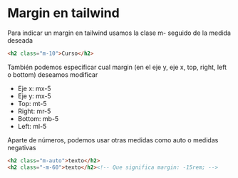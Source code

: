 # Margin en tailwind

Para indicar un margin en tailwind usamos la clase m- seguido de la medida deseada
```html
<h2 class="m-10">Curso</h2>
```

También podemos especificar cual margin (en el eje y, eje x, top, right, left o bottom) deseamos modificar

* Eje x: mx-5
* Eje y: mx-5
* Top: mt-5
* Right: mr-5
* Bottom: mb-5
* Left: ml-5

Aparte de números, podemos usar otras medidas como auto o medidas negativas
```html
<h2 class="m-auto">texto</h2>
<h2 class="-m-60">texto</h2><!-- Que significa margin: -15rem; -->
```